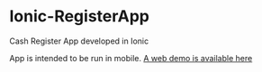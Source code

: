 # Ionic-RegisterApp
Cash Register App developed in Ionic

App is intended to be run in mobile.
[A web demo is available here](https://gerodrig.github.io/Ionic-RegisterApp/home)
